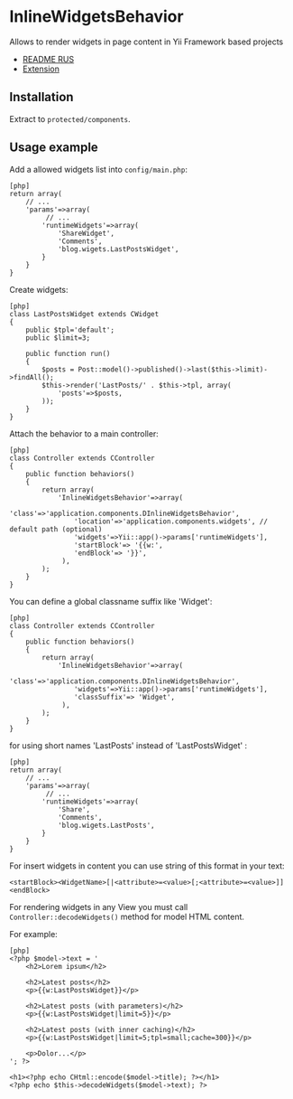 InlineWidgetsBehavior
==========================
Allows to render widgets in page content in Yii Framework based projects

- [README RUS](http://www.elisdn.ru/blog/13/vstraivaem-vidjeti-v-tekst-stranici-v-yii)
- [Extension](http://www.yiiframework.com/extension/inline-widgets-behavior/)

Installation
------------

Extract to `protected/components`.

Usage example
-------------

Add a allowed widgets list into `config/main.php`:
~~~
[php]
return array(
    // ...
    'params'=>array(
         // ...
        'runtimeWidgets'=>array(
            'ShareWidget',
            'Comments',
            'blog.wigets.LastPostsWidget',
        }
    }
}
~~~

Create widgets:
~~~
[php]
class LastPostsWidget extends CWidget
{
    public $tpl='default';
    public $limit=3;

    public function run()
    {
        $posts = Post::model()->published()->last($this->limit)->findAll();
        $this->render('LastPosts/' . $this->tpl, array(
            'posts'=>$posts,
        ));
    }
}
~~~

Attach the behavior to a main controller:
~~~
[php]
class Controller extends CController
{
    public function behaviors()
    {
        return array(
            'InlineWidgetsBehavior'=>array(
                'class'=>'application.components.DInlineWidgetsBehavior',
                'location'=>'application.components.widgets', // default path (optional)               
                'widgets'=>Yii::app()->params['runtimeWidgets'],
                'startBlock'=> '{{w:',
                'endBlock'=> '}}',
             ),
        );
    }
}
~~~

You can define a global classname suffix like 'Widget':
~~~
[php]
class Controller extends CController
{
    public function behaviors()
    {
        return array(
            'InlineWidgetsBehavior'=>array(
                'class'=>'application.components.DInlineWidgetsBehavior',
                'widgets'=>Yii::app()->params['runtimeWidgets'],
                'classSuffix'=> 'Widget',
             ),
        );
    }
}
~~~

for using short names 'LastPosts' instead of 'LastPostsWidget' :
~~~
[php]
return array(
    // ...
    'params'=>array(
         // ...
        'runtimeWidgets'=>array(
            'Share',
            'Comments',
            'blog.wigets.LastPosts',
        }
    }
}
~~~

For insert widgets in content you can use string of this format in your text:
~~~
<startBlock><WidgetName>[|<attribute>=<value>[;<attribute>=<value>]]<endBlock>
~~~

For rendering widgets in any View you must call `Controller::decodeWidgets()` method for model HTML content. 

For example:
~~~
[php]
<?php $model->text = '
    <h2>Lorem ipsum</h2>
 
    <h2>Latest posts</h2>
    <p>{{w:LastPostsWidget}}</p>
 
    <h2>Latest posts (with parameters)</h2>
    <p>{{w:LastPostsWidget|limit=5}}</p>
 
    <h2>Latest posts (with inner caching)</h2>
    <p>{{w:LastPostsWidget|limit=5;tpl=small;cache=300}}</p>
 
    <p>Dolor...</p>
'; ?>
 
<h1><?php echo CHtml::encode($model->title); ?></h1>
<?php echo $this->decodeWidgets($model->text); ?>
~~~
